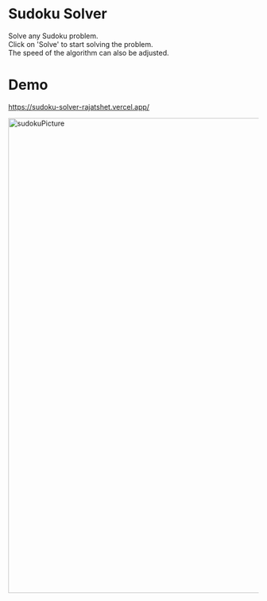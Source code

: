 # Sudoku Solver
Solve any Sudoku problem.
<br/>
Click on 'Solve' to start solving the problem.
<br/>
The speed of the algorithm can also be adjusted.

# Demo

https://sudoku-solver-rajatshet.vercel.app/


<img width="956" alt="sudokuPicture" src="https://user-images.githubusercontent.com/82999654/141235903-5fce495a-c9b2-4d2b-9d4f-1ca4f3201422.png">
